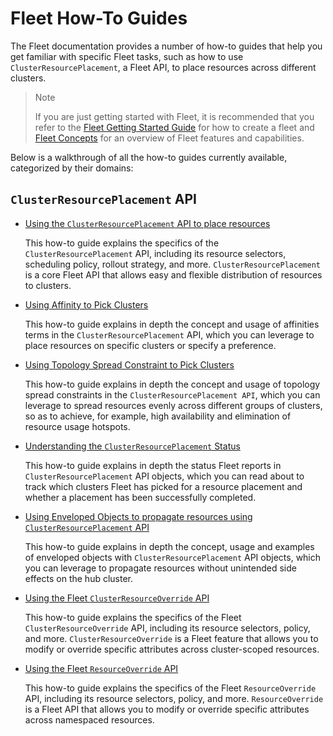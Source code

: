 # Fleet How-To Guides

The Fleet documentation provides a number of how-to guides that help you get familiar with
specific Fleet tasks, such as how to use `ClusterResourcePlacement`, a Fleet API, to place
resources across different clusters.

> Note
>
> If you are just getting started with Fleet, it is recommended that you refer to the
> [Fleet Getting Started Guide](../../README.md) for how to create a fleet and [Fleet Concepts](../concepts/README.md) 
> for an overview of Fleet features and capabilities.

Below is a walkthrough of all the how-to guides currently available, categorized by their
domains:

## `ClusterResourcePlacement` API

* [Using the `ClusterResourcePlacement` API to place resources](crp.md)

    This how-to guide explains the specifics of the `ClusterResourcePlacement` API, including its
    resource selectors, scheduling policy, rollout strategy, and more. `ClusterResourcePlacement`
    is a core Fleet API that allows easy and flexible distribution of resources to clusters. 

* [Using Affinity to Pick Clusters](affinities.md)

    This how-to guide explains in depth the concept and usage of affinities terms in the
    `ClusterResourcePlacement` API, which you can leverage to place resources on specific
    clusters or specify a preference.

* [Using Topology Spread Constraint to Pick Clusters](topology-spread-constraints.md)

    This how-to guide explains in depth the concept and usage of topology spread constraints
    in the `ClusterResourcePlacement API`, which you can leverage to spread resources evenly
    across different groups of clusters, so as to achieve, for example, high availability and
    elimination of resource usage hotspots.

* [Understanding the `ClusterResourcePlacement` Status](crp-status.md)

    This how-to guide explains in depth the status Fleet reports in `ClusterResourcePlacement`
    API objects, which you can read about to track which clusters Fleet has picked for a
    resource placement and whether a placement has been successfully completed.

* [Using Enveloped Objects to propagate resources using `ClusterResourcePlacement` API](envelope-object.md)

  This how-to guide explains in depth the concept, usage and examples of enveloped objects with 
 `ClusterResourcePlacement` API objects, which you can leverage to propagate resources without 
  unintended side effects on the hub cluster.

* [Using the Fleet `ClusterResourceOverride` API](cluster-resource-override.md)

    This how-to guide explains the specifics of the Fleet `ClusterResourceOverride` API, including
    its resource selectors, policy, and more. `ClusterResourceOverride` is a Fleet feature that
    allows you to modify or override specific attributes across cluster-scoped resources.

* [Using the Fleet `ResourceOverride` API](resource-override.md)
    
    This how-to guide explains the specifics of the Fleet `ResourceOverride` API, including its
    resource selectors, policy, and more. `ResourceOverride` is a Fleet API that allows you to
    modify or override specific attributes across namespaced resources.